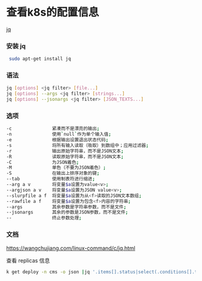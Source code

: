 # 查看k8s的配置信息



[jq](https://github.com/jqlang/jq)



###  安装 jq

```sh
 sudo apt-get install jq
```
### 语法
```sh
jq [options] <jq filter> [file...]
jq [options] --args <jq filter> [strings...]
jq [options] --jsonargs <jq filter> [JSON_TEXTS...]
```

###  选项

```bash
-c               紧凑而不是漂亮的输出;
-n               使用`null`作为单个输入值;
-e               根据输出设置退出状态代码;
-s               将所有输入读取（吸取）到数组中；应用过滤器;
-r               输出原始字符串，而不是JSON文本;
-R               读取原始字符串，而不是JSON文本;
-C               为JSON着色;
-M               单色（不要为JSON着色）;
-S               在输出上排序对象的键;
--tab            使用制表符进行缩进;
--arg a v        将变量$a设置为value<v>;
--argjson a v    将变量$a设置为JSON value<v>;
--slurpfile a f  将变量$a设置为从<f>读取的JSON文本数组;
--rawfile a f    将变量$a设置为包含<f>内容的字符串;
--args           其余参数是字符串参数，而不是文件;
--jsonargs       其余的参数是JSON参数，而不是文件;
--               终止参数处理;

```

### 文档 
https://wangchujiang.com/linux-command/c/jq.html

查看 replicas 信息

```sh
k get deploy -n cms -o json |jq '.items[].status|select(.conditions[].type="Progressing")|.replicas' -r
```









